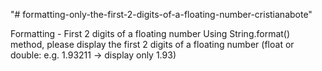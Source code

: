 "# formatting-only-the-first-2-digits-of-a-floating-number-cristianabote" 

Formatting - First 2 digits of a floating number
Using String.format() method, please display the first 2 digits of a floating number (float or double:
e.g. 1.93211 -> display only 1.93)

